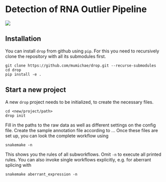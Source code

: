 # Detection of RNA Outlier Pipeline
![](drop.png)

## Installation
You can install `drop` from github using `pip`. For this you need to recursively clone the repository with all its submodules first.
```
git clone https://github.com/mumichae/drop.git --recurse-submodules
cd drop
pip install -e .
```

## Start a new project
A new `drop` project needs to be initialized, to create the necessary files.
```
cd <new/project/path>
drop init
```
Fill in the paths to the raw data as well as different settings on the config file. Create the sample annotation file according to ... Once these files are set up, you can look the complete workflow using
```
snakemake -n
```
This shows you the rules of all subworkflows. Omit `-n` to execute all printed rules. You can also invoke single workflows explicitly, e.g. for aberrant splicing with 
```
snakemake aberrant_expression -n
```
